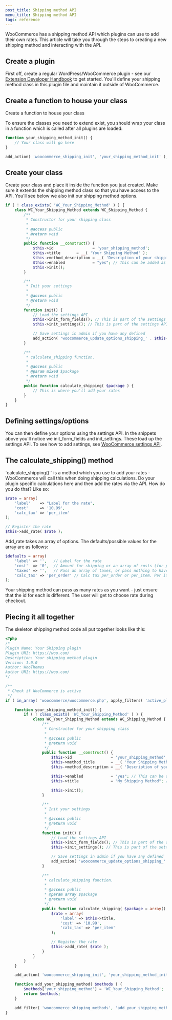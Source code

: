 ```yaml
---
post_title: Shipping method API
menu_title: Shipping method API
tags: reference
---
```


WooCommerce has a shipping method API which plugins can use to add their own rates. This article will take you through the steps to creating a new shipping method and interacting with the API.

## Create a plugin

First off, create a regular WordPress/WooCommerce plugin - see our [Extension Developer Handbook](/docs/extension-development/extension-developer-handbook.md) to get started. You'll define your shipping method class in this plugin file and maintain it outside of WooCommerce.

## Create a function to house your class

Create a function to house your class

To ensure the classes you need to extend exist, you should wrap your class in a function which is called after all plugins are loaded:

```php
function your_shipping_method_init() {
    // Your class will go here
}

add_action( 'woocommerce_shipping_init', 'your_shipping_method_init' );
```

## Create your class

Create your class and place it inside the function you just created. Make sure it extends the shipping method class so that you have access to the API. You'll see below we also init our shipping method options.

```php
if ( ! class_exists( 'WC_Your_Shipping_Method' ) ) {
    class WC_Your_Shipping_Method extends WC_Shipping_Method {
        /**
         * Constructor for your shipping class
         *
         * @access public
         * @return void
         */
        public function __construct() {
            $this->id                 = 'your_shipping_method';
            $this->title       = __( 'Your Shipping Method' );
            $this->method_description = __( 'Description of your shipping method' ); // 
            $this->enabled            = "yes"; // This can be added as an setting but for this example its forced enabled
            $this->init();
        }

        /**
         * Init your settings
         *
         * @access public
         * @return void
         */
        function init() {
            // Load the settings API
            $this->init_form_fields(); // This is part of the settings API. Override the method to add your own settings
            $this->init_settings(); // This is part of the settings API. Loads settings you previously init.

            // Save settings in admin if you have any defined
            add_action( 'woocommerce_update_options_shipping_' . $this->id, array( $this, 'process_admin_options' ) );
        }

        /**
         * calculate_shipping function.
         *
         * @access public
         * @param mixed $package
         * @return void
         */
        public function calculate_shipping( $package ) {
            // This is where you'll add your rates
        }
    }
}
```

## Defining settings/options

You can then define your options using the settings API. In the snippets above you'll notice we init_form_fields and init_settings. These load up the settings API. To see how to add settings, see [WooCommerce settings API](https://github.com/woocommerce/woocommerce/blob/trunk/docs/extension-development/settings-api.md).

## The calculate_shipping() method

`calculate_shipping()`` is a method which you use to add your rates - WooCommerce will call this when doing shipping calculations. Do your plugin specific calculations here and then add the rates via the API. How do you do that? Like so:

```php
$rate = array(
    'label'    => "Label for the rate",
    'cost'     => '10.99',
    'calc_tax' => 'per_item'
);

// Register the rate
$this->add_rate( $rate );
```

Add_rate takes an array of options. The defaults/possible values for the array are as follows:

```php
$defaults = array(
    'label' => '',   // Label for the rate
    'cost'  => '0',  // Amount for shipping or an array of costs (for per item shipping)
    'taxes' => '',   // Pass an array of taxes, or pass nothing to have it calculated for you, or pass 'false' to calculate no tax for this method
    'calc_tax' => 'per_order' // Calc tax per_order or per_item. Per item needs an array of costs passed via 'cost'
);
```

Your shipping method can pass as many rates as you want - just ensure that the id for each is different. The user will get to choose rate during checkout.

## Piecing it all together

The skeleton shipping method code all put together looks like this:

```php
<?php
/*
Plugin Name: Your Shipping plugin
Plugin URI: https://woo.com/
Description: Your shipping method plugin
Version: 1.0.0
Author: WooThemes
Author URI: https://woo.com/
*/

/**
 * Check if WooCommerce is active
 */
if ( in_array( 'woocommerce/woocommerce.php', apply_filters( 'active_plugins', get_option( 'active_plugins' ) ) ) ) {

	function your_shipping_method_init() {
		if ( ! class_exists( 'WC_Your_Shipping_Method' ) ) {
			class WC_Your_Shipping_Method extends WC_Shipping_Method {
				/**
				 * Constructor for your shipping class
				 *
				 * @access public
				 * @return void
				 */
				public function __construct() {
					$this->id                 = 'your_shipping_method'; // Id for your shipping method. Should be uunique.
					$this->method_title       = __( 'Your Shipping Method' );  // Title shown in admin
					$this->method_description = __( 'Description of your shipping method' ); // Description shown in admin

					$this->enabled            = "yes"; // This can be added as an setting but for this example its forced enabled
					$this->title              = "My Shipping Method"; // This can be added as an setting but for this example its forced.

					$this->init();
				}

				/**
				 * Init your settings
				 *
				 * @access public
				 * @return void
				 */
				function init() {
					// Load the settings API
					$this->init_form_fields(); // This is part of the settings API. Override the method to add your own settings
					$this->init_settings(); // This is part of the settings API. Loads settings you previously init.

					// Save settings in admin if you have any defined
					add_action( 'woocommerce_update_options_shipping_' . $this->id, array( $this, 'process_admin_options' ) );
				}

				/**
				 * calculate_shipping function.
				 *
				 * @access public
				 * @param array $package
				 * @return void
				 */
				public function calculate_shipping( $package = array() ) {
					$rate = array(
						'label' => $this->title,
						'cost' => '10.99',
						'calc_tax' => 'per_item'
					);

					// Register the rate
					$this->add_rate( $rate );
				}
			}
		}
	}

	add_action( 'woocommerce_shipping_init', 'your_shipping_method_init' );

	function add_your_shipping_method( $methods ) {
		$methods['your_shipping_method'] = 'WC_Your_Shipping_Method';
		return $methods;
	}

	add_filter( 'woocommerce_shipping_methods', 'add_your_shipping_method' );
}
```
